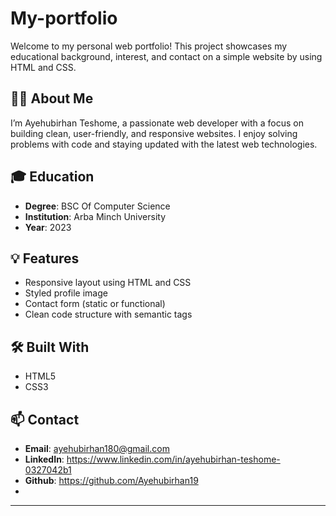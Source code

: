 # My-portfolio

Welcome to my personal web portfolio! This project showcases my educational background, interest, and contact on a simple website by using HTML and CSS. 

## 🧑‍💻 About Me

I’m Ayehubirhan Teshome, a passionate web developer with a focus on building clean, user-friendly, and responsive websites. I enjoy solving problems with code and staying updated with the latest web technologies.

## 🎓 Education

- **Degree**: BSC Of Computer Science
- **Institution**: Arba Minch University 
- **Year**: 2023

## 💡 Features

- Responsive layout using HTML and CSS
- Styled profile image
- Contact form (static or functional)
- Clean code structure with semantic tags

## 🛠️ Built With

- HTML5
- CSS3

## 📫 Contact

- **Email**: ayehubirhan180@gmail.com
- **LinkedIn**: https://www.linkedin.com/in/ayehubirhan-teshome-0327042b1
- **Github**: https://github.com/Ayehubirhan19
- 

---
